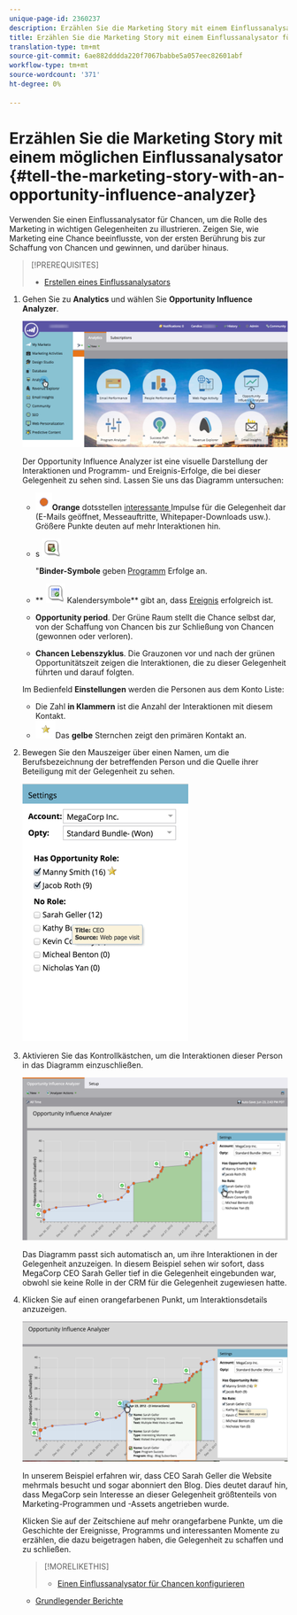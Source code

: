 ```yaml
---
unique-page-id: 2360237
description: Erzählen Sie die Marketing Story mit einem Einflussanalysator - Marketing Docs - Produktdokumentation
title: Erzählen Sie die Marketing Story mit einem Einflussanalysator für Chancen
translation-type: tm+mt
source-git-commit: 6ae882dddda220f7067babbe5a057eec82601abf
workflow-type: tm+mt
source-wordcount: '371'
ht-degree: 0%

---
```



# Erzählen Sie die Marketing Story mit einem möglichen Einflussanalysator {#tell-the-marketing-story-with-an-opportunity-influence-analyzer}

Verwenden Sie einen Einflussanalysator für Chancen, um die Rolle des Marketing in wichtigen Gelegenheiten zu illustrieren. Zeigen Sie, wie Marketing eine Chance beeinflusste, von der ersten Berührung bis zur Schaffung von Chancen und gewinnen, und darüber hinaus.

>[!PREREQUISITES]
>
>* [Erstellen eines Einflussanalysators](create-an-opportunity-influence-analyzer.md)

>



1. Gehen Sie zu **Analytics** und wählen Sie **Opportunity Influence Analyzer**.

   ![](assets/analytics-opportunityhand.png)

   Der Opportunity Influence Analyzer ist eine visuelle Darstellung der Interaktionen und Programm- und Ereignis-Erfolge, die bei dieser Gelegenheit zu sehen sind. Lassen Sie uns das Diagramm untersuchen:

   * ![—](assets/image2014-10-3-13-3a43-3a21.png)**Orange** dotsstellen  [interessante ](https://community.marketo.com/MarketoArticle?id=kA050000000LA1oCAG) Impulse für die Gelegenheit dar (E-Mails geöffnet, Messeauftritte, Whitepaper-Downloads usw.). Größere Punkte deuten auf mehr Interaktionen hin.

   * s ![—](assets/image2014-10-3-13-3a44-3a9.png)

      &quot;**Binder-Symbole** geben [Programm](https://community.marketo.com/MarketoDeepDive?id=kA5500000008QO6CAM) Erfolge an.

   * ** ![—](assets/image2014-10-3-13-3a44-3a40.png) Kalendersymbole** gibt an, dass [Ereignis](https://community.marketo.com/MarketoDeepDive?id=kA5500000008QNwCAM) erfolgreich ist.

   * **Opportunity period**. Der Grüne Raum stellt die Chance selbst dar, von der Schaffung von Chancen bis zur Schließung von Chancen (gewonnen oder verloren).
   * **Chancen Lebenszyklus**. Die Grauzonen vor und nach der grünen Opportunitätszeit zeigen die Interaktionen, die zu dieser Gelegenheit führten und darauf folgten.

   Im Bedienfeld **Einstellungen** werden die Personen aus dem Konto Liste:

   * Die Zahl **in Klammern** ist die Anzahl der Interaktionen mit diesem Kontakt.
   * ![—](assets/image2014-10-3-13-3a45-3a9.png)Das  **gelbe** Sternchen zeigt den primären Kontakt an.


1. Bewegen Sie den Mauszeiger über einen Namen, um die Berufsbezeichnung der betreffenden Person und die Quelle ihrer Beteiligung mit der Gelegenheit zu sehen.

   ![](assets/image2015-6-23-14-3a43-3a1.png)

1. Aktivieren Sie das Kontrollkästchen, um die Interaktionen dieser Person in das Diagramm einzuschließen.

   ![](assets/image2015-6-23-14-3a43-3a35.png)

   Das Diagramm passt sich automatisch an, um ihre Interaktionen in der Gelegenheit anzuzeigen. In diesem Beispiel sehen wir sofort, dass MegaCorp CEO Sarah Geller tief in die Gelegenheit eingebunden war, obwohl sie keine Rolle in der CRM für die Gelegenheit zugewiesen hatte.

1. Klicken Sie auf einen orangefarbenen Punkt, um Interaktionsdetails anzuzeigen.

   ![](assets/image2015-6-23-14-3a44-3a15.png)

   In unserem Beispiel erfahren wir, dass CEO Sarah Geller die Website mehrmals besucht und sogar abonniert den Blog. Dies deutet darauf hin, dass MegaCorp sein Interesse an dieser Gelegenheit größtenteils von Marketing-Programmen und -Assets angetrieben wurde.

   Klicken Sie auf der Zeitschiene auf mehr orangefarbene Punkte, um die Geschichte der Ereignisse, Programms und interessanten Momente zu erzählen, die dazu beigetragen haben, die Gelegenheit zu schaffen und zu schließen.

   >[!MORELIKETHIS]
   >
   >
   >
   >    
   >    
   >    * [Einen Einflussanalysator für Chancen konfigurieren](configure-an-opportunity-influence-analyzer.md)
      >    
      >    
      >
      >
      >    
      >    
      >    





   * [Grundlegender Berichte](https://docs.marketo.com/display/docs/basic+reporting)


